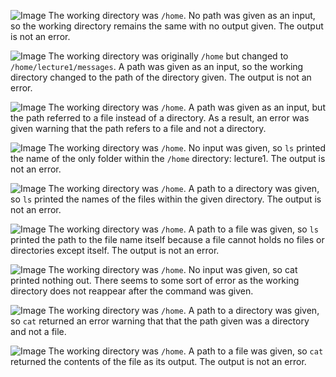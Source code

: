 ![Image](lab1p1.png)
The working directory was `/home`.
No path was given as an input, so the working directory remains the same with no output given. The output is not an error.

![Image](lab1p2.png)
The working directory was originally `/home` but changed to `/home/lecture1/messages`.
A path was given as an input, so the working directory changed to the path of the directory given. The output is not an error.

![Image](lab1p3.png)
The working directory was `/home`.
A path was given as an input, but the path referred to a file instead of a directory. As a result, an error was given warning that the path refers to a file and not a directory.

![Image](lab1p4.png)
The working directory was `/home`.
No input was given, so `ls` printed the name of the only folder within the `/home` directory: lecture1. The output is not an error.

![Image](lab1p5.png)
The working directory was `/home`.
A path to a directory was given, so `ls` printed the names of the files within the given directory. The output is not an error.

![Image](lab1p6.png)
The working directory was `/home`.
A path to a file was given, so `ls` printed the path to the file name itself because a file cannot holds no files or directories except itself. The output is not an error.

![Image](lab1p7.png)
The working directory was `/home`.
No input was given, so cat printed nothing out. There seems to some sort of error as the working directory does not reappear after the command was given.

![Image](lab1p8.png)
The working directory was `/home`.
A path to a directory was given, so `cat` returned an error warning that that the path given was a directory and not a file. 

![Image](lab1p9.png)
The working directory was `/home`.
A path to a file was given, so `cat` returned the contents of the file as its output. The output is not an error.
